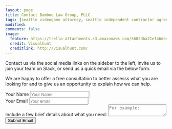 ```yaml
---
layout: page
title: Contact Bamboo Law Group, PLLC
tags: [seattle videogame attorney, seattle independent contractor agreement, seattle esports visa, esports attorney, game dev attorney ]
modified: 
comments: false
image:
  feature: https://trello-attachments.s3.amazonaws.com/5682dba21ef46de42206db55/3200x2144/eb57a8280737109e49e365f44f572416/people-apple-iphone-writing.jpg
  credit: Visualhunt
  creditlink: http://visualhunt.com/
---
```

Contact us via the social media links on the sidebar to the left, invite us to join your team on Slack, or send us a quick email via the below form. 


We are happy to offer a free consultation to better assesss what you are looking for and to give us an opportunity to explain how we can help.

<form action="//formspree.io/your@email.com" method="POST">
  <div class="fifty">
    <label for="name"> Your Name </label>
    <input type="text" name="name" placeholder="Your Name" id="name">
  </div>
  <div class="fifty">
    <label for="email"> Your Email </label>
    <input type="text" name="_replyto" placeholder="Your email" id="email"/>
  </div>
  <input type="hidden" name="_next" value="//site.io/thanks.html" />
  <input type="hidden" name="_subject" value="New submission!" class="fifty"/>
  <label for="subject"> Include a few brief details about what you need: </label>
  <textarea placeholder="For example: "My eSports team needs visas to play in a tournament", or "My game company needs NDAs and Independent Contractor Agreements drafted", etc." class="textbox-sizing" id="subject"></textarea>
  <input type="submit" value="Submit Email" class="btn halvsies">
</form> 
